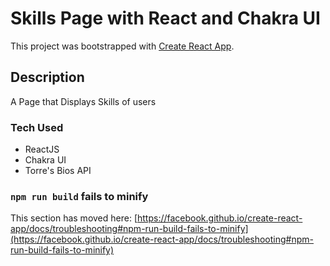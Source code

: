 # Skills Page with React and Chakra UI

This project was bootstrapped with [Create React App](https://github.com/facebook/create-react-app).

## Description

A Page that Displays Skills of users

### Tech Used
- ReactJS
- Chakra UI
- Torre's Bios API



### `npm run build` fails to minify

This section has moved here: [https://facebook.github.io/create-react-app/docs/troubleshooting#npm-run-build-fails-to-minify](https://facebook.github.io/create-react-app/docs/troubleshooting#npm-run-build-fails-to-minify)
